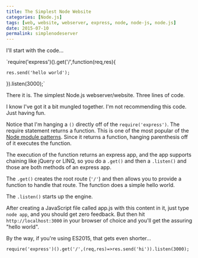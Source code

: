 ```yaml
---
title: The Simplest Node Website
categories: [Node.js]
tags: [web, website, webserver, express, node, node-js, node.js]
date: 2015-07-10
permalink: simplenodeserver
---
```


I'll start with the code...
<!--more-->

`require('express')().get('/',function(req,res){

    res.send('hello world');

}).listen(3000);`

There it is. The simplest Node.js webserver/website. Three lines of code.

I know I've got it a bit mungled together. I'm not recommending this code. Just having fun.

Notice that I'm hanging a `()` directly off of the `require('express')`. The require statement returns a function. This is one of the most popular of the [Node module patterns](http://bites.goodeggs.com/posts/export-this/). Since it returns a function, hanging parenthesis off of it executes the function.

The execution of the function returns an express app, and the app supports chaining like jQuery or LINQ, so you do a `.get()` and then a `.listen()` and those are both methods of an express app.

The `.get()` creates the root route (`'/'`)  and then allows you to provide a function to handle that route. The function does a simple hello world.

The `.listen()` starts up the engine.

After creating a JavaScript file called app.js with this content in it, just type `node app`, and you should get zero feedback. But then hit `http://localhost:3000` in your browser of choice and you'll get the assuring "hello world".

By the way, if you're using ES2015, that gets even shorter...

`require('express')().get('/',(req,res)=>res.send('hi')).listen(3000);`